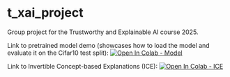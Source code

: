 # t_xai_project
Group project for the Trustworthy and Explainable AI course 2025.

Link to pretrained model demo (showcases how to load the model and evaluate it on the Cifar10 test split): 
[![Open In Colab - Model](https://colab.research.google.com/assets/colab-badge.svg)](https://colab.research.google.com/github/aapokrki/t_xai_project/blob/main/Pretrained_VGG16_Cifar10_demo.ipynb)

Link to Invertible Concept-based Explanations (ICE): 
[![Open In Colab - ICE](https://colab.research.google.com/assets/colab-badge.svg)](https://colab.research.google.com/github/aapokrki/t_xai_project/blob/main/ICE/ICE.ipynb)


